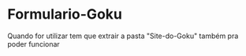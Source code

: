 # Formulario-Goku
Quando for utilizar tem que extrair a pasta "Site-do-Goku" também pra poder funcionar
